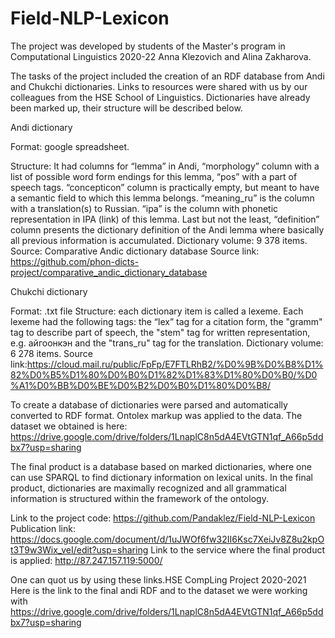 # Field-NLP-Lexicon
The project was developed by students of the Master's program in Computational Linguistics 2020-22 Anna Klezovich and Alina Zakharova. 

The tasks of the project included the creation of an RDF database from Andi and Chukchi dictionaries. Links to resources were shared with us by our colleagues from the HSE School of Linguistics. Dictionaries have already been marked up, their structure will be described below. 

Andi dictionary

Format: google spreadsheet. 

Structure: It had columns for “lemma” in Andi, “morphology” column with a list of possible word form endings for this lemma, “pos” with a part of speech tags. “concepticon” column is practically empty, but meant to have a semantic field to which this lemma belongs. “meaning_ru” is the column with a translation(s) to Russian. “ipa” is the column with phonetic representation in IPA (link) of this lemma. Last but not the least, “definition” column presents the dictionary definition of the Andi lemma where basically all previous information is accumulated.
Dictionary volume: 9 378 items.
Source: Comparative Andic dictionary database
Source link: https://github.com/phon-dicts-project/comparative_andic_dictionary_database 

Chukchi dictionary

Format: .txt file
Structure: each dictionary item is called a lexeme. Each lexeme had the following tags: the “lex” tag for a citation form, the "gramm" tag to describe part of speech, the "stem" tag for written representation, e.g. айгоонкэн and the "trans_ru" tag for the translation.
Dictionary volume: 6 278 items.
Source link:https://cloud.mail.ru/public/FpFp/E7FTLRhB2/%D0%9B%D0%B8%D1%82%D0%B5%D1%80%D0%B0%D1%82%D1%83%D1%80%D0%B0/%D0%A1%D0%BB%D0%BE%D0%B2%D0%B0%D1%80%D0%B8/

To create a database of dictionaries were parsed and automatically converted to RDF format. Ontolex markup was applied to the data. 
The dataset we obtained is here: https://drive.google.com/drive/folders/1LnaplC8n5dA4EVtGTN1qf_A66p5ddbx7?usp=sharing

The final product is a database based on marked dictionaries, where one can use SPARQL to find dictionary information on lexical units. In the final product, dictionaries are maximally recognized and all grammatical information is structured within the framework of the ontology. 


Link to the project code: https://github.com/Pandaklez/Field-NLP-Lexicon
Publication link: https://docs.google.com/document/d/1uJWOf6fw32II6Ksc7XeiJv8Z8u2kpOt3T9w3Wix_veI/edit?usp=sharing
Link to the service where the final product is applied: http://87.247.157.119:5000/ 

One can quot us by using these links.HSE CompLing Project 2020-2021
Here is the link to the final andi RDF and to the dataset we were working with
https://drive.google.com/drive/folders/1LnaplC8n5dA4EVtGTN1qf_A66p5ddbx7?usp=sharing
